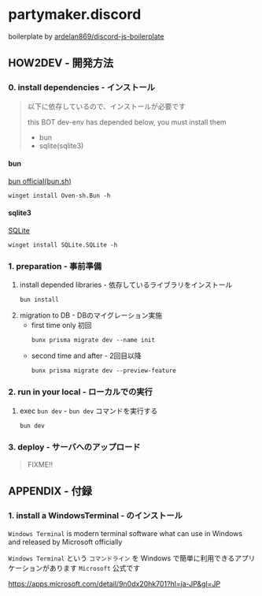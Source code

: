 # partymaker.discord

boilerplate by [ardelan869/discord-js-boilerplate](https://github.com/ardelan869/discord-js-boilerplate)

## HOW2DEV - 開発方法

### 0. install dependencies - インストール

> 以下に依存しているので、インストールが必要です
> 
> this BOT dev-env has depended below, you must install them
>
> - bun
> - sqlite(sqlite3)

#### bun

[bun official(bun.sh)](https://bun.sh)

```windows.pwsh
winget install Oven-sh.Bun -h
```

#### sqlite3

[SQLite](https://sqlite.org)

```windows.pwsh
winget install SQLite.SQLite -h
```

### 1. preparation - 事前準備

1. install depended libraries - 依存しているライブラリをインストール
    ```windows.pwsh
    bun install
    ```
2. migration to DB - DBのマイグレーション実施
    - first time only 初回
        ```windows.pwsh
        bunx prisma migrate dev --name init
        ```
    - second time and after - 2回目以降
        ```windows.pwsh
        bunx prisma migrate dev --preview-feature
        ```

### 2. run in your local - ローカルでの実行

1. exec `bun dev` - `bun dev` コマンドを実行する
    ```windows.pwsh
    bun dev
    ```

### 3. deploy - サーバへのアップロード

> FIXME!!

## APPENDIX - 付録

### 1. install a WindowsTerminal - のインストール

`Windows Terminal` is modern terminal software what can use in Windows and released by Microsoft officially

`Windows Terminal` という `コマンドライン` を Windows で簡単に利用できるアプリケーションがあります
`Microsoft` 公式です

https://apps.microsoft.com/detail/9n0dx20hk701?hl=ja-JP&gl=JP
